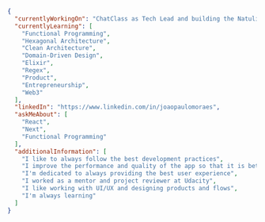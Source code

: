 ```json
{
  "currentlyWorkingOn": "ChatClass as Tech Lead and building the Natulium platform",
  "currentlyLearning": [
    "Functional Programming",
    "Hexagonal Architecture",
    "Clean Architecture",
    "Domain-Driven Design",
    "Elixir",
    "Regex",
    "Product",
    "Entrepreneurship",
    "Web3"
  ],
  "linkedIn": "https://www.linkedin.com/in/joaopaulomoraes",
  "askMeAbout": [
    "React",
    "Next",
    "Functional Programming"
  ],
  "additionalInformation": [
    "I like to always follow the best development practices",
    "I improve the performance and quality of the app so that it is better every day",
    "I'm dedicated to always providing the best user experience",
    "I worked as a mentor and project reviewer at Udacity",
    "I like working with UI/UX and designing products and flows",
    "I'm always learning"
  ]
}
```

<!--
**joaopaulomoraes/joaopaulomoraes** is a ✨ _special_ ✨ repository because its `README.md` (this file) appears on your GitHub profile.

Here are some ideas to get you started:

- 🔭 I’m currently working on ...
- 🌱 I’m currently learning ...
- 👯 I’m looking to collaborate on ...
- 🤔 I’m looking for help with ...
- 💬 Ask me about ...
- 📫 How to reach me: ...
- 😄 Pronouns: ...
- ⚡ Fun fact: ...
-->

